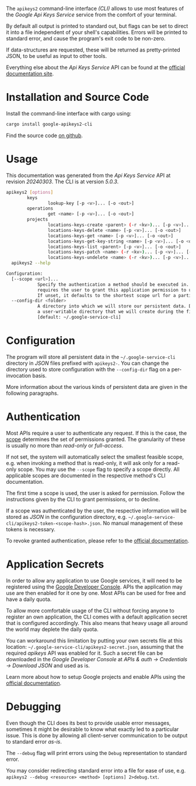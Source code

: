 <!---
DO NOT EDIT !
This file was generated automatically from 'src/generator/templates/cli/README.md.mako'
DO NOT EDIT !
-->
The `apikeys2` command-line interface *(CLI)* allows to use most features of the *Google Api Keys Service* service from the comfort of your terminal.

By default all output is printed to standard out, but flags can be set to direct it into a file independent of your shell's
capabilities. Errors will be printed to standard error, and cause the program's exit code to be non-zero.

If data-structures are requested, these will be returned as pretty-printed JSON, to be useful as input to other tools.

Everything else about the *Api Keys Service* API can be found at the
[official documentation site](https://cloud.google.com/api-keys/docs).

# Installation and Source Code

Install the command-line interface with cargo using:

```bash
cargo install google-apikeys2-cli
```

Find the source code [on github](https://github.com/Byron/google-apis-rs/tree/main/gen/apikeys2-cli).

# Usage

This documentation was generated from the *Api Keys Service* API at revision *20240303*. The CLI is at version *5.0.3*.

```bash
apikeys2 [options]
        keys
                lookup-key [-p <v>]... [-o <out>]
        operations
                get <name> [-p <v>]... [-o <out>]
        projects
                locations-keys-create <parent> (-r <kv>)... [-p <v>]... [-o <out>]
                locations-keys-delete <name> [-p <v>]... [-o <out>]
                locations-keys-get <name> [-p <v>]... [-o <out>]
                locations-keys-get-key-string <name> [-p <v>]... [-o <out>]
                locations-keys-list <parent> [-p <v>]... [-o <out>]
                locations-keys-patch <name> (-r <kv>)... [-p <v>]... [-o <out>]
                locations-keys-undelete <name> (-r <kv>)... [-p <v>]... [-o <out>]
  apikeys2 --help

Configuration:
  [--scope <url>]...
            Specify the authentication a method should be executed in. Each scope
            requires the user to grant this application permission to use it.
            If unset, it defaults to the shortest scope url for a particular method.
  --config-dir <folder>
            A directory into which we will store our persistent data. Defaults to
            a user-writable directory that we will create during the first invocation.
            [default: ~/.google-service-cli]

```

# Configuration

The program will store all persistent data in the `~/.google-service-cli` directory in *JSON* files prefixed with `apikeys2-`.  You can change the directory used to store configuration with the `--config-dir` flag on a per-invocation basis.

More information about the various kinds of persistent data are given in the following paragraphs.

# Authentication

Most APIs require a user to authenticate any request. If this is the case, the [scope][scopes] determines the 
set of permissions granted. The granularity of these is usually no more than *read-only* or *full-access*.

If not set, the system will automatically select the smallest feasible scope, e.g. when invoking a
method that is read-only, it will ask only for a read-only scope. 
You may use the `--scope` flag to specify a scope directly. 
All applicable scopes are documented in the respective method's CLI documentation.

The first time a scope is used, the user is asked for permission. Follow the instructions given 
by the CLI to grant permissions, or to decline.

If a scope was authenticated by the user, the respective information will be stored as *JSON* in the configuration
directory, e.g. `~/.google-service-cli/apikeys2-token-<scope-hash>.json`. No manual management of these tokens
is necessary.

To revoke granted authentication, please refer to the [official documentation][revoke-access].

# Application Secrets

In order to allow any application to use Google services, it will need to be registered using the 
[Google Developer Console][google-dev-console]. APIs the application may use are then enabled for it
one by one. Most APIs can be used for free and have a daily quota.

To allow more comfortable usage of the CLI without forcing anyone to register an own application, the CLI
comes with a default application secret that is configured accordingly. This also means that heavy usage
all around the world may deplete the daily quota.

You can workaround this limitation by putting your own secrets file at this location: 
`~/.google-service-cli/apikeys2-secret.json`, assuming that the required *apikeys* API 
was enabled for it. Such a secret file can be downloaded in the *Google Developer Console* at 
*APIs & auth -> Credentials -> Download JSON* and used as is.

Learn more about how to setup Google projects and enable APIs using the [official documentation][google-project-new].


# Debugging

Even though the CLI does its best to provide usable error messages, sometimes it might be desirable to know
what exactly led to a particular issue. This is done by allowing all client-server communication to be 
output to standard error *as-is*.

The `--debug` flag will print errors using the `Debug` representation to standard error.

You may consider redirecting standard error into a file for ease of use, e.g. `apikeys2 --debug <resource> <method> [options] 2>debug.txt`.


[scopes]: https://developers.google.com/+/api/oauth#scopes
[revoke-access]: http://webapps.stackexchange.com/a/30849
[google-dev-console]: https://console.developers.google.com/
[google-project-new]: https://developers.google.com/console/help/new/
